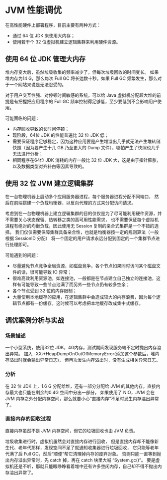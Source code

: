 
# JVM 性能调优
在高性能硬件上部署程序，目前主要有两种方式：<br>
- 通过 64 位 JDK 来使用大内存；
- 使用若干个 32 位虚拟机建立逻辑集群来利用硬件资源。

## 使用 64 位 JDK 管理大内存
堆内存变大后，虽然垃圾收集的频率减少了，但每次垃圾回收的时间变长。
如果堆内存为14 G，那么每次 Full GC 将长达数十秒。如果 Full GC 频繁发生，那么对于一个网站来说是无法忍受的。

对于用户交互性强、对停顿时间敏感的系统，可以给 Java 虚拟机分配超大堆的前提是有把握把应用程序的 Full GC 频率控制得足够低，至少要低到不会影响用户使用。

可能面临的问题：<br>
- 内存回收导致的长时间停顿；
- 现阶段，64位 JDK 的性能普遍比 32 位 JDK 低；
- 需要保证程序足够稳定，因为这种应用要是产生堆溢出几乎就无法产生堆转储快照（因为要产生十几 GB 乃至更大的 Dump 文件），哪怕产生了快照也几乎无法进行分析；
- 相同程序在64位 JDK 消耗的内存一般比 32 位 JDK 大，这是由于指针膨胀，以及数据类型对齐补白等因素导致的。

## 使用 32 位 JVM 建立逻辑集群
在一台物理机器上启动多个应用服务器进程，每个服务器进程分配不同端口，
然后在前端搭建一个负载均衡器，以反向代理的方式来分配访问请求。

考虑到在一台物理机器上建立逻辑集群的目的仅仅是为了尽可能利用硬件资源，并不需要关心状态保留、热转移之类的高可用性能需求，
也不需要保证每个虚拟机进程有绝对的均衡负载，因此使用无 Session 复制的亲合式集群是一个不错的选择。
我们仅仅需要保障集群具备亲合性，也就是均衡器按一定的规则算法（一般根据 SessionID 分配）
将一个固定的用户请求永远分配到固定的一个集群节点进行处理即可。

可能遇到的问题：<br>
- 尽量避免节点竞争全局资源，如磁盘竞争，各个节点如果同时访问某个磁盘文件的话，很可能导致 IO 异常；
- 很难高效利用资源池，如连接池，一般都是在节点建立自己独立的连接池，这样有可能导致一些节点池满了而另外一些节点仍有较多空余；
- 各个节点受到 32 位的内存限制；
- 大量使用本地缓存的应用，在逻辑集群中会造成较大的内存浪费，因为每个逻辑节点都有一份缓存，这时候可以考虑把本地缓存改成集中式缓存。

## 调优案例分析与实战
### 场景描述
一个小型系统，使用32位 JDK，4G内存，测试期间发现服务端不定时抛出内存溢出异常。
加入 -XX:+HeapDumpOnOutOfMemoryError(添加这个参数后，堆内存溢出时就会输出异常日志)，
但再次发生内存溢出时，没有生成相关异常日志。

### 分析
在 32 位 JDK 上，1.6 G 分配给堆，还有一部分分配给 JVM 的其他内存，直接内存最大也只能在剩余的0.4G 空间中分出一部分，
如果使用了 NIO，JVM 会在 JVM 内存之外分配内存空间，那么就要小心“直接内存”不足时发生内存溢出异常了。

### 直接内存的回收过程
直接内存虽然不是 JVM 内存空间，但它的垃圾回收也由 JVM 负责。

垃圾收集进行时，虚拟机虽然会对直接内存进行回收，
但是直接内存却不能像新生代、老年代那样，发现空间不足了就通知收集器进行垃圾回收，
它只能等老年代满了后 Full GC，然后“顺便”帮它清理掉内存的废弃对象。
否则只能一直等到抛出内存溢出异常时，先 catch 掉，再在 catch 块里大喊 “System.gc()”。
要是虚拟机还是不听，那就只能眼睁睁看着堆中还有许多空闲内存，自己却不得不抛出内存溢出异常了。
